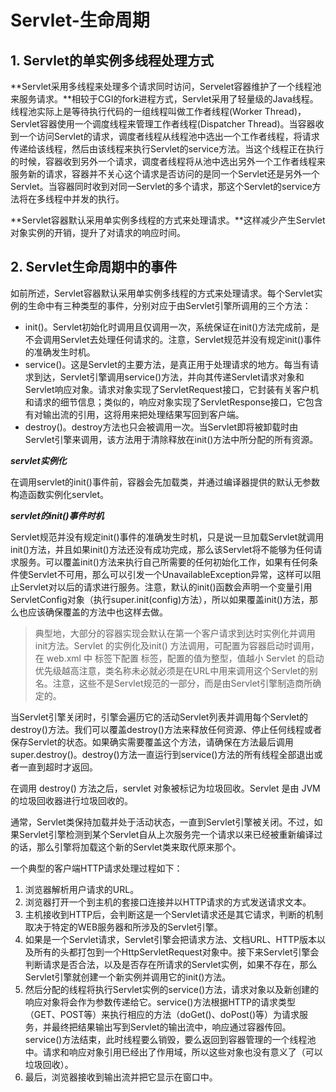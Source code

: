 ﻿# Servlet-生命周期

## 1. Servlet的单实例多线程处理方式

**Servlet采用多线程来处理多个请求同时访问，Servelet容器维护了一个线程池来服务请求。**相较于CGI的fork进程方式，Servlet采用了轻量级的Java线程。线程池实际上是等待执行代码的一组线程叫做工作者线程(Worker Thread)，Servlet容器使用一个调度线程来管理工作者线程(Dispatcher Thread)。当容器收到一个访问Servlet的请求，调度者线程从线程池中选出一个工作者线程，将请求传递给该线程，然后由该线程来执行Servlet的service方法。当这个线程正在执行的时候，容器收到另外一个请求，调度者线程将从池中选出另外一个工作者线程来服务新的请求，容器并不关心这个请求是否访问的是同一个Servlet还是另外一个Servlet。当容器同时收到对同一Servlet的多个请求，那这个Servlet的service方法将在多线程中并发的执行。

**Servlet容器默认采用单实例多线程的方式来处理请求。**这样减少产生Servlet对象实例的开销，提升了对请求的响应时间。

## 2. Servlet生命周期中的事件

如前所述，Servlet容器默认采用单实例多线程的方式来处理请求。每个Servlet实例的生命中有三种类型的事件，分别对应于由Servlet引擎所调用的三个方法：

* init()。Servlet初始化时调用且仅调用一次，系统保证在init()方法完成前，是不会调用Servlet去处理任何请求的。注意，Servlet规范并没有规定init()事件的准确发生时机。
* service()。这是Servlet的主要方法，是真正用于处理请求的地方。每当有请求到达，Servlet引擎调用service()方法，并向其传递Servlet请求对象和Servlet响应对象。请求对象实现了ServletRequest接口，它封装有关客户机和请求的细节信息；类似的，响应对象实现了ServletResponse接口，它包含有对输出流的引用，这将用来把处理结果写回到客户端。
* destroy()。destroy方法也只会被调用一次。当Servlet即将被卸载时由Servlet引擎来调用，该方法用于清除释放在init()方法中所分配的所有资源。

***servlet实例化***

在调用servlet的init()事件前，容器会先加载类，并通过编译器提供的默认无参数构造函数实例化servlet。

***servlet的init()事件时机***

Servlet规范并没有规定init()事件的准确发生时机，只是说一旦加载Servlet就调用init()方法，并且如果init()方法还没有成功完成，那么该Servlet将不能够为任何请求服务。可以覆盖init()方法来执行自己所需要的任何初始化工作，如果有任何条件使Servlet不可用，那么可以引发一个UnavailableException异常，这样可以阻止Servlet对以后的请求进行服务。注意，默认的init()函数会声明一个变量引用ServletConfig对象（执行super.init(config)方法），所以如果覆盖init()方法，那么也应该确保覆盖的方法中也这样去做。

> 典型地，大部分的容器实现会默认在第一个客户请求到达时实例化并调用init方法。Servlet 的实例化及init() 方法调用，可配置为容器启动时调用，在 web.xml 中 <servlet> 标签下配置 <load-on-startup> 标签，配置的值为整型，值越小 Servlet 的启动优先级越高注意，类名称未必就必须是在URL中用来调用这个Servlet的别名。注意，这些不是Servlet规范的一部分，而是由Servlet引擎制造商所确定的。

当Servlet引擎关闭时，引擎会遍历它的活动Servlet列表并调用每个Servlet的destroy()方法。我们可以覆盖destroy()方法来释放任何资源、停止任何线程或者保存Servlet的状态。如果确实需要覆盖这个方法，请确保在方法最后调用super.destroy()。destroy()方法一直运行到service()方法的所有线程全部退出或者一直到超时才返回。

在调用 destroy() 方法之后，servlet 对象被标记为垃圾回收。Servlet 是由 JVM 的垃圾回收器进行垃圾回收的。

通常，Servlet类保持加载并处于活动状态，一直到Servlet引擎被关闭。不过，如果Servlet引擎检测到某个Servlet自从上次服务完一个请求以来已经被重新编译过的话，那么引擎将加载这个新的Servlet类来取代原来那个。

一个典型的客户端HTTP请求处理过程如下：

1. 浏览器解析用户请求的URL。
2. 浏览器打开一个到主机的套接口连接并以HTTP请求的方式发送请求文本。
3. 主机接收到HTTP后，会判断这是一个Servlet请求还是其它请求，判断的机制取决于特定的WEB服务器和所涉及的Servlet引擎。
4. 如果是一个Servlet请求，Servlet引擎会把请求方法、文档URL、HTTP版本以及所有的头都打包到一个HttpServletRequest对象中。接下来Servlet引擎会判断请求是否合法，以及是否存在所请求的Servlet实例，如果不存在，那么Servlet引擎就创建一个新实例并调用它的init()方法。
5. 然后分配的线程将执行Servlet实例的service()方法，请求对象以及新创建的响应对象将会作为参数传递给它。service()方法根据HTTP的请求类型（GET、POST等）来执行相应的方法（doGet()、doPost()等）为请求服务，并最终把结果输出写到Servlet的输出流中，响应通过容器传回。service()方法结束，此时线程要么销毁，要么返回到容器管理的一个线程池中。请求和响应对象引用已经出了作用域，所以这些对象也没有意义了（可以垃圾回收）。
6. 最后，浏览器接收到输出流并把它显示在窗口中。
